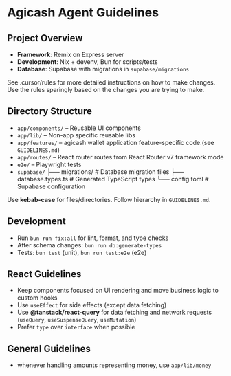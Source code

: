 # Agicash Agent Guidelines

## Project Overview

- **Framework**: Remix on Express server
- **Development**: Nix + devenv, Bun for scripts/tests
- **Database**: Supabase with migrations in `supabase/migrations`

See .cursor/rules for more detailed instructions on how to make changes. Use the rules sparingly based on the changes you are trying to make.

## Directory Structure

- `app/components/` – Reusable UI components
- `app/lib/` – Non-app specific reusable libs
- `app/features/` –  agicash wallet application feature-specific code.(see `GUIDELINES.md`)
- `app/routes/` – React router routes from React Router v7 framework mode
- `e2e/` – Playwright tests
- `supabase/`
    ├── migrations/           # Database migration files
    ├── database.types.ts     # Generated TypeScript types
    └── config.toml          # Supabase configuration

Use **kebab-case** for files/directories. Follow hierarchy in `GUIDELINES.md`.

## Development

- Run `bun run fix:all` for lint, format, and type checks
- After schema changes: `bun run db:generate-types`
- Tests: `bun test` (unit), `bun run test:e2e` (e2e)

## React Guidelines

- Keep components focused on UI rendering and move business logic to custom hooks
- Use `useEffect` for side effects (except data fetching)
- Use **@tanstack/react-query** for data fetching and network requests (`useQuery`, `useSuspenseQuery`, `useMutation`)
- Prefer `type` over `interface` when possible

## General Guidelines

- whenever handling amounts representing money, use `app/lib/money`
